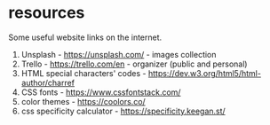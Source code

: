 # resources
Some useful website links on the internet.

1. Unsplash - https://unsplash.com/ - images collection
2. Trello - https://trello.com/en - organizer (public and personal)
3. HTML special characters' codes - https://dev.w3.org/html5/html-author/charref
4. CSS fonts - https://www.cssfontstack.com/
5. color themes - https://coolors.co/
6. css specificity calculator - https://specificity.keegan.st/
